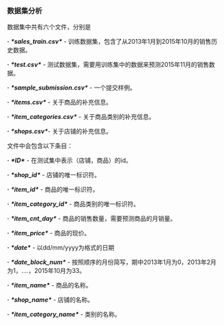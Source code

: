 ### 数据集分析



数据集中共有六个文件，分别是

**·** ***\*sales_train.csv\**** - 训练数据集，包含了从2013年1月到2015年10月的销售历史数据。

**·** ***\*test.csv\**** - 测试数据集，需要用训练集中的数据来预测2015年11月的销售数据。

**·** ***\*sample_submission.csv\**** - 一个提交样例。

**·** ***\*items.csv\**** - 关于商品的补充信息。

**·** ***\*item_categories.csv\**** - 关于商品类别的补充信息。

**·** ***\*shops.csv\****- 关于店铺的补充信息。

 

文件中会包含以下条目：

**·** ***\*ID\**** - 在测试集中表示（店铺，商品）的id。

**·** ***\*shop_id\**** - 店铺的唯一标识符。

**·** ***\*item_id\**** - 商品的唯一标识符。

**·** ***\*item_category_id\**** - 商品类别的唯一标识符。

**·** ***\*item_cnt_day\**** - 商品的销售数量，需要预测商品的月销量。

**·** ***\*item_price\**** - 商品的现价。

**·** ***\*date\**** - 以dd/mm/yyyy为格式的日期

**·** ***\*date_block_num\**** - 按照顺序的月份简写，期中2013年1月为0，2013年2月为1，....，2015年10月为33。

**·** ***\*item_name\**** - 商品的名称。

**·** ***\*shop_name\**** - 店铺的名称。

**·** ***\*item_category_name\**** - 类别的名称。